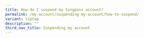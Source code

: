```yaml
---
title: How do I suspend my Singpass account?
permalink: /my-account/suspending-my-account/how-to-suspend/
variant: tiptap
description: ""
third_nav_title: Suspending my account
---
```


